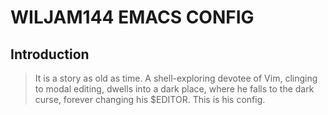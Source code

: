 # WILJAM144 EMACS CONFIG

## Introduction

> It is a story as old as time. A shell-exploring devotee of Vim,
> clinging to modal editing, dwells into a dark place,
> where he falls to the dark curse, forever changing his $EDITOR.
> This is his config.